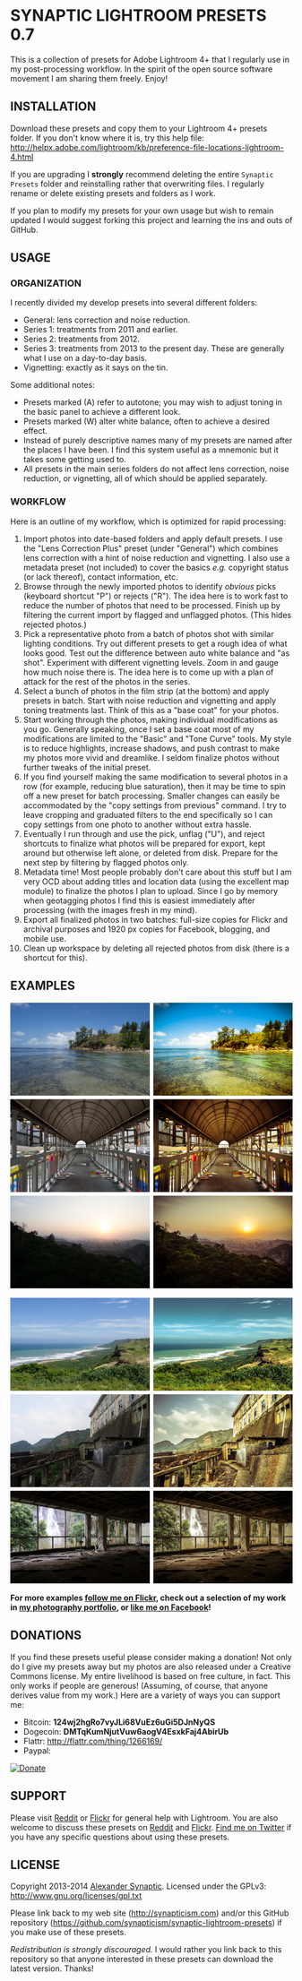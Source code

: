 # SYNAPTIC LIGHTROOM PRESETS 0.7

This is a collection of presets for Adobe Lightroom 4+ that I regularly use in my post-processing workflow. In the spirit of the open source software movement I am sharing them freely. Enjoy!

## INSTALLATION

Download these presets and copy them to your Lightroom 4+ presets folder. If you don't know where it is, try this help file:
http://helpx.adobe.com/lightroom/kb/preference-file-locations-lightroom-4.html

If you are upgrading I **strongly** recommend deleting the entire `Synaptic Presets` folder and reinstalling rather that overwriting files. I regularly rename or delete existing presets and folders as I work.

If you plan to modify my presets for your own usage but wish to remain updated I would suggest forking this project and learning the ins and outs of GitHub.

## USAGE

### ORGANIZATION

I recently divided my develop presets into several different folders:

* General: lens correction and noise reduction.
* Series 1: treatments from 2011 and earlier.
* Series 2: treatments from 2012.
* Series 3: treatments from 2013 to the present day. These are generally what I use on a day-to-day basis.
* Vignetting: exactly as it says on the tin.

Some additional notes:

* Presets marked (A) refer to autotone; you may wish to adjust toning in the basic panel to achieve a different look.
* Presets marked (W) alter white balance, often to achieve a desired effect.
* Instead of purely descriptive names many of my presets are named after the places I have been. I find this system useful as a mnemonic but it takes some getting used to.
* All presets in the main series folders do not affect lens correction, noise reduction, or vignetting, all of which should be applied separately.

### WORKFLOW

Here is an outline of my workflow, which is optimized for rapid processing:

1. Import photos into date-based folders and apply default presets. I use the "Lens Correction Plus" preset (under "General") which combines lens correction with a hint of noise reduction and vignetting. I also use a metadata preset (not included) to cover the basics *e.g.* copyright status (or lack thereof), contact information, etc.
2. Browse through the newly imported photos to identify *obvious* picks (keyboard shortcut "P") or rejects ("R"). The idea here is to work fast to reduce the number of photos that need to be processed. Finish up by filtering the current import by flagged and unflagged photos. (This hides rejected photos.)
3. Pick a representative photo from a batch of photos shot with similar lighting conditions. Try out different presets to get a rough idea of what looks good. Test out the difference between auto white balance and "as shot". Experiment with different vignetting levels. Zoom in and gauge how much noise there is. The idea here is to come up with a plan of attack for the rest of the photos in the series.
4. Select a bunch of photos in the film strip (at the bottom) and apply presets in batch. Start with noise reduction and vignetting and apply toning treatments last. Think of this as a "base coat" for your photos.
5. Start working through the photos, making individual modifications as you go. Generally speaking, once I set a base coat most of my modifications are limited to the "Basic" and "Tone Curve" tools. My style is to reduce highlights, increase shadows, and push contrast to make my photos more vivid and dreamlike. I seldom finalize photos without further tweaks of the initial preset.
6. If you find yourself making the same modification to several photos in a row (for example, reducing blue saturation), then it may be time to spin off a new preset for batch processing. Smaller changes can easily be accommodated by the "copy settings from previous" command. I try to leave cropping and graduated filters to the end specifically so I can copy settings from one photo to another without extra hassle.
7. Eventually I run through and use the pick, unflag ("U"), and reject shortcuts to finalize what photos will be prepared for export, kept around but otherwise left alone, or deleted from disk. Prepare for the next step by filtering by flagged photos only.
8. Metadata time! Most people probably don't care about this stuff but I am very OCD about adding titles and location data (using the excellent map module) to finalize the photos I plan to upload. Since I go by memory when geotagging photos I find this is easiest immediately after processing (with the images fresh in my mind).
9. Export all finalized photos in two batches: full-size copies for Flickr and archival purposes and 1920 px copies for Facebook, blogging, and mobile use.
10. Clean up workspace by deleting all rejected photos from disk (there is a shortcut for this).

## EXAMPLES

![Synaptic Lightroom Presets - Example 1](/synaptic-lightroom-presets-example-1.png "Synaptic Lightroom Presets - Example 1")

![Synaptic Lightroom Presets - Example 2](/synaptic-lightroom-presets-example-2.png "Synaptic Lightroom Presets - Example 2")

**For more examples [follow me on Flickr](http://www.flickr.com/photos/synapticism), check out a selection of my work in [my photography portfolio](http://synapticism.com/c/portfolio/photography), or [like me on Facebook](https://www.facebook.com/synaptic.imagery)!**

## DONATIONS

If you find these presets useful please consider making a donation! Not only do I give my presets away but my photos are also released under a Creative Commons license. My entire livelihood is based on free culture, in fact. This only works if people are generous! (Assuming, of course, that anyone derives value from my work.) Here are a variety of ways you can support me:

* Bitcoin: **124wj2hgRo7vyJLi68VuEz6uGi5DJnNyQS**
* Dogecoin: **DMTqKumNjutVuw6aogV4EsxkFaj4AbirUb**
* Flattr: http://flattr.com/thing/1266169/
* Paypal:

[![Donate](https://www.paypalobjects.com/en_US/i/btn/btn_donate_LG.gif)](https://www.paypal.com/cgi-bin/webscr?cmd=_s-xclick&hosted_button_id=B5KKQP6YJ5PUJ)

## SUPPORT

Please visit [Reddit](http://www.reddit.com/r/Lightroom) or [Flickr](http://www.flickr.com/groups/adobe_lightroom/) for general help with Lightroom. You are also welcome to discuss these presets on [Reddit](http://www.reddit.com/r/Lightroom/comments/1zjwxe/synaptic_lightroom_presets_07/) and [Flickr](https://secure.flickr.com/groups/adobe_lightroom/discuss/72157641868398153/). [Find me on Twitter](https://twitter.com/Synapticism) if you have any specific questions about using these presets.

## LICENSE

Copyright 2013-2014 [Alexander Synaptic](http://alexandersynaptic.com). Licensed under the GPLv3: http://www.gnu.org/licenses/gpl.txt

Please link back to my web site (http://synapticism.com) and/or this GitHub repository (https://github.com/synapticism/synaptic-lightroom-presets) if you make use of these presets.

*Redistribution is strongly discouraged.* I would rather you link back to this repository so that anyone interested in these presets can download the latest version. Thanks!